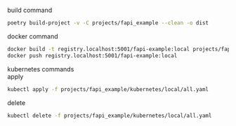 build command 
```bash
poetry build-project -v -C projects/fapi_example --clean -o dist
```

docker command 
```bash
docker build -t registry.localhost:5001/fapi-example:local projects/fapi_example
docker push registry.localhost:5001/fapi-example:local
```

kubernetes commands   
apply
```bash
kubectl apply -f projects/fapi_example/kubernetes/local/all.yaml
```
delete
```bash
kubectl delete -f projects/fapi_example/kubernetes/local/all.yaml